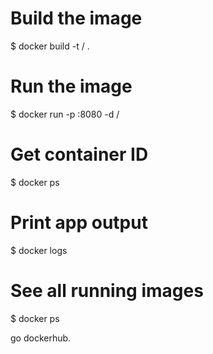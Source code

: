 # Build the image
$ docker build -t <your username>/<appname> .

# Run the image
$ docker run -p <target-port>:8080 -d <your username>/<appname>

# Get container ID
$ docker ps

# Print app output
$ docker logs <container id>

# See all running images
$ docker ps

go dockerhub.
